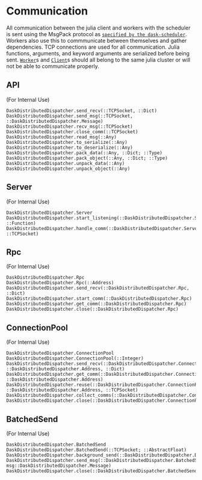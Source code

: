 # Communication

All communication between the julia client and workers with the scheduler is sent using the MsgPack protocol as [`specified by the dask-scheduler`](https://distributed.readthedocs.io/en/latest/protocol.html). Workers also use this to commmunicate between themselves and gather dependencies. TCP connections are used for all communication. Julia functions, arguments, and keyword arguments are serialized before being sent. [`Worker`](@ref)s and [`Client`](@ref)s should all belong to the same julia cluster or will not be able to communicate properly.

## API 
(For Internal Use)

```@docs
DaskDistributedDispatcher.send_recv(::TCPSocket, ::Dict)
DaskDistributedDispatcher.send_msg(::TCPSocket, ::DaskDistributedDispatcher.Message)
DaskDistributedDispatcher.recv_msg(::TCPSocket)
DaskDistributedDispatcher.close_comm(::TCPSocket)
DaskDistributedDispatcher.read_msg(::Any)
DaskDistributedDispatcher.to_serialize(::Any)
DaskDistributedDispatcher.to_deserialize(::Any)
DaskDistributedDispatcher.pack_data(::Any, ::Dict; ::Type)
DaskDistributedDispatcher.pack_object(::Any, ::Dict; ::Type)
DaskDistributedDispatcher.unpack_data(::Any)
DaskDistributedDispatcher.unpack_object(::Any)
```

## Server
(For Internal Use)

```@docs
DaskDistributedDispatcher.Server
DaskDistributedDispatcher.start_listening(::DaskDistributedDispatcher.Server; ::Function)
DaskDistributedDispatcher.handle_comm(::DaskDistributedDispatcher.Server, ::TCPSocket)
```

## Rpc
(For Internal Use)

```@docs
DaskDistributedDispatcher.Rpc
DaskDistributedDispatcher.Rpc(::Address)
DaskDistributedDispatcher.send_recv(::DaskDistributedDispatcher.Rpc, ::Dict)
DaskDistributedDispatcher.start_comm(::DaskDistributedDispatcher.Rpc)
DaskDistributedDispatcher.get_comm(::DaskDistributedDispatcher.Rpc)
DaskDistributedDispatcher.close(::DaskDistributedDispatcher.Rpc)
```

## ConnectionPool 
(For Internal Use)

```@docs
DaskDistributedDispatcher.ConnectionPool
DaskDistributedDispatcher.ConnectionPool(::Integer)
DaskDistributedDispatcher.send_recv(::DaskDistributedDispatcher.ConnectionPool, ::DaskDistributedDispatcher.Address, ::Dict)
DaskDistributedDispatcher.get_comm(::DaskDistributedDispatcher.ConnectionPool, ::DaskDistributedDispatcher.Address)
DaskDistributedDispatcher.reuse(::DaskDistributedDispatcher.ConnectionPool, ::DaskDistributedDispatcher.Address, ::TCPSocket)
DaskDistributedDispatcher.collect_comms(::DaskDistributedDispatcher.ConnectionPool)
DaskDistributedDispatcher.close(::DaskDistributedDispatcher.ConnectionPool)
```

## BatchedSend 
(For Internal Use)

```@docs
DaskDistributedDispatcher.BatchedSend
DaskDistributedDispatcher.BatchedSend(::TCPSocket; ::AbstractFloat)
DaskDistributedDispatcher.background_send(::DaskDistributedDispatcher.BatchedSend)
DaskDistributedDispatcher.send_msg(::DaskDistributedDispatcher.BatchedSend, msg::DaskDistributedDispatcher.Message)
DaskDistributedDispatcher.close(::DaskDistributedDispatcher.BatchedSend)
```
